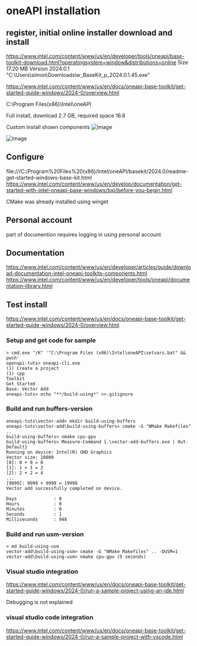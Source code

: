 # oneAPI installation

## register, initial online installer download and install
https://www.intel.com/content/www/us/en/developer/tools/oneapi/base-toolkit-download.html?operatingsystem=window&distributions=online
Size	17.20 MB
Version	2024.0.1
"C:\Users\simon\Downloads\w_BaseKit_p_2024.0.1.45.exe"

https://www.intel.com/content/www/us/en/docs/oneapi-base-toolkit/get-started-guide-windows/2024-0/overview.html

C:\Program Files(x86)\Intel\oneAPI

Full install, download 2.7 GB, required space 16.6

Custom install shown components
![image](https://github.com/simo-11/oneapi-tuts/assets/1210784/f062d97f-8e68-40c7-a9b6-de1646384ea8)

![image](https://github.com/simo-11/oneapi-tuts/assets/1210784/fa3379fe-124d-4962-9cee-a36b13ce9df9)

## Configure

file:///C:/Program%20Files%20(x86)/Intel/oneAPI/basekit/2024.0/readme-get-started-windows-base-kit.html
https://www.intel.com/content/www/us/en/develop/documentation/get-started-with-intel-oneapi-base-windows/top/before-you-begin.html

CMake was already installed using winget

## Personal account 
part of documention requires logging in using personal account

## Documentation
https://www.intel.com/content/www/us/en/developer/articles/guide/download-documentation-intel-oneapi-toolkits-components.html
https://www.intel.com/content/www/us/en/developer/tools/oneapi/documentation-library.html

## Test install
https://www.intel.com/content/www/us/en/docs/oneapi-base-toolkit/get-started-guide-windows/2024-0/overview.html

### Setup and get code for sample
```
> cmd.exe "/K" '"C:\Program Files (x86)\Intel\oneAPI\setvars.bat" && pwsh'
openapi-tuts> oneapi-cli.exe
(1) Create a project
(1) cpp
Toolkit
Get Started
Base: Vector Add
oneapi-tuts> echo "**/build-using*" >>.gitignore
```
### Build and run buffers-version
```
oneapi-tuts\vector-add> mkdir build-using-buffers
oneapi-tuts\vector-add\build-using-buffers> cmake -G "NMake Makefiles" ..
build-using-buffers> nmake cpu-gpu
build-using-buffers> Measure-Command {.\vector-add-buffers.exe | Out-Default}
Running on device: Intel(R) UHD Graphics
Vector size: 10000
[0]: 0 + 0 = 0
[1]: 1 + 1 = 2
[2]: 2 + 2 = 4
...
[9999]: 9999 + 9999 = 19998
Vector add successfully completed on device.

Days              : 0
Hours             : 0
Minutes           : 0
Seconds           : 1
Milliseconds      : 948

```
### Build and run usm-version
```
> md build-using-usm
vector-add\build-using-usm> cmake -G "NMake Makefiles" .. -DUSM=1
vector-add\build-using-usm> nmake cpu-gpu (5 seconds)
```

### Visual studio integration
https://www.intel.com/content/www/us/en/docs/oneapi-base-toolkit/get-started-guide-windows/2024-0/run-a-sample-project-using-an-ide.html

Debugging is not explained

### visual studio code integration
https://www.intel.com/content/www/us/en/docs/oneapi-base-toolkit/get-started-guide-windows/2024-0/run-a-sample-project-with-vscode.html
